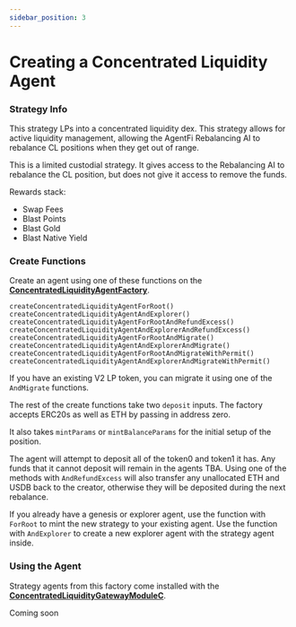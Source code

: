 ```yaml
---
sidebar_position: 3
---
```


# Creating a Concentrated Liquidity Agent

### Strategy Info

This strategy LPs into a concentrated liquidity dex. This strategy allows for active liquidity management, allowing the AgentFi Rebalancing AI to rebalance CL positions when they get out of range.

This is a limited custodial strategy. It gives access to the Rebalancing AI to rebalance the CL position, but does not give it access to remove the funds.

Rewards stack:
- Swap Fees
- Blast Points
- Blast Gold
- Blast Native Yield

### Create Functions

Create an agent using one of these functions on the [**ConcentratedLiquidityAgentFactory**](./../../contracts/factory/ConcentratedLiquidityAgentFactory).

```solidity
createConcentratedLiquidityAgentForRoot()
createConcentratedLiquidityAgentAndExplorer()
createConcentratedLiquidityAgentForRootAndRefundExcess()
createConcentratedLiquidityAgentAndExplorerAndRefundExcess()
createConcentratedLiquidityAgentForRootAndMigrate()
createConcentratedLiquidityAgentAndExplorerAndMigrate()
createConcentratedLiquidityAgentForRootAndMigrateWithPermit()
createConcentratedLiquidityAgentAndExplorerAndMigrateWithPermit()
```

If you have an existing V2 LP token, you can migrate it using one of the `AndMigrate` functions.

The rest of the create functions take two `deposit` inputs. The factory accepts ERC20s as well as ETH by passing in address zero.

It also takes `mintParams` or `mintBalanceParams` for the initial setup of the position.

The agent will attempt to deposit all of the token0 and token1 it has. Any funds that it cannot deposit will remain in the agents TBA. Using one of the methods with `AndRefundExcess` will also transfer any unallocated ETH and USDB back to the creator, otherwise they will be deposited during the next rebalance.

If you already have a genesis or explorer agent, use the function with `ForRoot` to mint the new strategy to your existing agent. Use the function with `AndExplorer` to create a new explorer agent with the strategy agent inside.

### Using the Agent

Strategy agents from this factory come installed with the [**ConcentratedLiquidityGatewayModuleC**](./../../contracts/modules/ConcentratedLiquidityGatewayModuleC).

Coming soon
